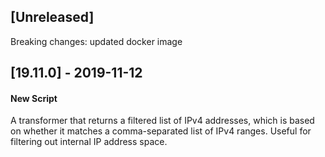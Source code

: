 ## [Unreleased]
Breaking changes: updated docker image

## [19.11.0] - 2019-11-12
#### New Script
A transformer that returns a filtered list of IPv4 addresses, which is based on whether it matches a comma-separated list of IPv4 ranges.  Useful for filtering out internal IP address space.
